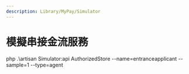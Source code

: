 ```yaml
---
description: Library/MyPay/Simulator
---
```


# 模擬串接金流服務

php .\artisan Simulator:api AuthorizedStore --name=entranceapplicant --sample=1 --type=agent
